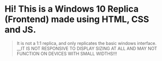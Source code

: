 # Hi! This is a Windows 10 Replica (Frontend) made using HTML, CSS and JS.
> It is not a 1:1 replica, and only replicates the basic windows interface.
__IT IS NOT RESPONSIVE TO DISPLAY SIZING AT ALL AND MAY NOT FUNCTION ON DEVICES WITH SMALL WIDTHS!!!
